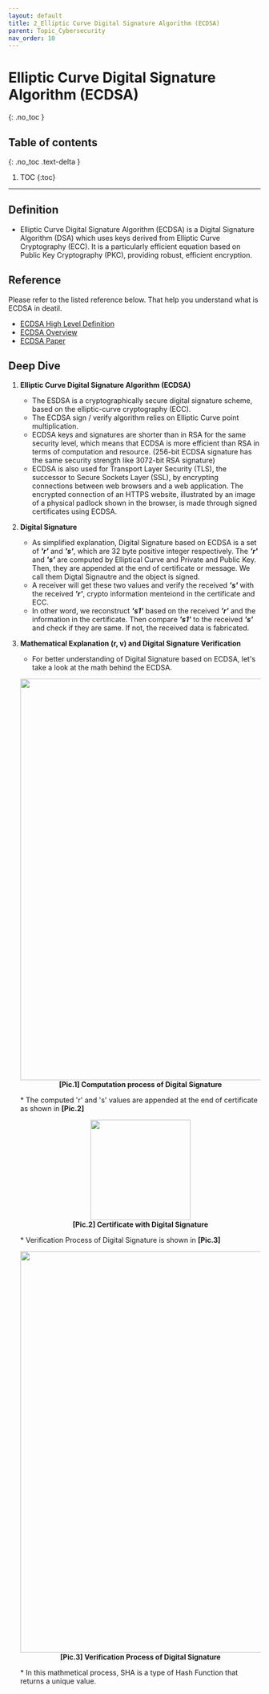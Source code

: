```yaml
---
layout: default
title: 2_Elliptic Curve Digital Signature Algorithm (ECDSA)
parent: Topic_Cybersecurity
nav_order: 10
---
```


# Elliptic Curve Digital Signature Algorithm (ECDSA)
{: .no_toc }

## Table of contents
{: .no_toc .text-delta }

1. TOC
{:toc}

---

## Definition
* Elliptic Curve Digital Signature Algorithm (ECDSA) is a Digital Signature Algorithm (DSA) which uses keys derived from Elliptic Curve Cryptography (ECC). It is a particularly efficient equation based on Public Key Cryptography (PKC), providing robust, efficient encryption.

## Reference
Please refer to the listed reference below. That help you understand what is ECDSA in deatil.
- [ECDSA High Level Definition]
- [ECDSA Overview]
- [ECDSA Paper]

## Deep Dive
1. <b> Elliptic Curve Digital Signature Algorithm (ECDSA) </b>
   * The ESDSA is a cryptographically secure digital signature scheme, based on the elliptic-curve cryptography (ECC).
   * The ECDSA sign / verify algorithm relies on Elliptic Curve point multiplication.
   * ECDSA keys and signatures are shorter than in RSA for the same security level, which means that ECDSA is more efficient than RSA in terms of computation and resource. (256-bit ECDSA signature has the same security strength like 3072-bit RSA signature)
   * ECDSA is also used for Transport Layer Security (TLS), the successor to Secure Sockets Layer (SSL), by encrypting connections between web browsers and a web application. The encrypted connection of an HTTPS website, illustrated by an image of a physical padlock shown in the browser, is made through signed certificates using ECDSA.

2. <b> Digital Signature </b>
   * As simplified explanation, Digital Signature based on ECDSA is a set of <b>_'r'_</b> and <b>_'s'_</b>, which are 32 byte positive integer respectively. The <b>_'r'_</b> and <b>_'s'_</b> are computed by Elliptical Curve and Private and Public Key. Then, they are appended at the end of certificate or message. We call them Digtal Signautre and the object is signed.
   * A receiver will get these two values and verify the received <b>_'s'_</b> with the received <b>_'r'_</b>, crypto information menteiond in the certificate and ECC.
   * In other word, we reconstruct <b>_'s1'_</b> based on the received <b>_'r'_</b> and the information in the certificate. Then compare <b>_'s1'_</b> to the received <b>_'s'_</b> and check if they are same. If not, the received data is fabricated.

3. <b> Mathematical Explanation (r, v) and Digital Signature Verification </b>
   * For better understanding of Digital Signature based on ECDSA, let's take a look at the math behind the ECDSA.
    <p align="center">
    <img src="../../../asset/images/Math1.JPG" width="800"/>
    <br><b>[Pic.1] Computation process of Digital Signature</b></p> 
   * The computed 'r' and 's' values are appended at the end of certificate as shown in <b>[Pic.2]</b>
    <p align="center">
    <img src="../../../asset/images/Math2.JPG" width="200"/>
    <br><b>[Pic.2] Certificate with Digital Signature</b></p> 
   * Verification Process of Digital Signature is shown in <b>[Pic.3]</b>
    <p align="center">
    <img src="../../../asset/images/Math3.JPG" width="800"/>
    <br><b>[Pic.3] Verification Process of Digital Signature</b></p> 
   * In this mathmetical process, SHA is a type of Hash Function that returns a unique value.

[ECDSA High Level Definition]:https://www.hypr.com/security-encyclopedia/elliptic-curve-digital-signature-algorithm
[ECDSA Overview]:https://cryptobook.nakov.com/digital-signatures/ecdsa-sign-verify-messages
[ECDSA Paper]:https://csrc.nist.gov/csrc/media/events/workshop-on-elliptic-curve-cryptography-standards/documents/papers/session6-adalier-mehmet.pdf